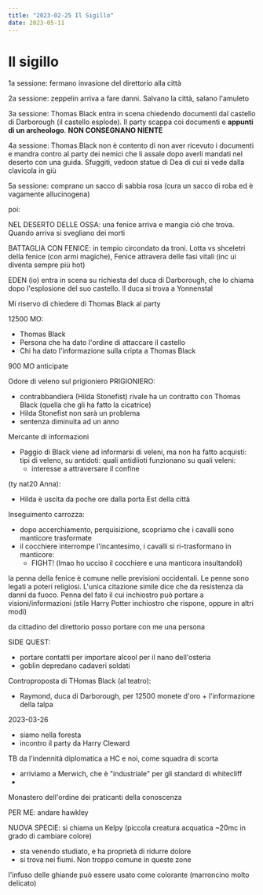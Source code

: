 ```yaml
---
title: "2023-02-25 Il Sigillo"
date: 2023-05-11
---
```

# Il sigillo
1a sessione: fermano invasione del direttorio alla città

2a sessione: zeppelin arriva a fare danni. Salvano la città, salano l'amuleto

3a sessione: Thomas Black entra in scena chiedendo documenti dal castello di Darborough (il castello esplode). Il party scappa coi documenti e **appunti di un archeologo**. **NON CONSEGNANO NIENTE**

4a sessione: Thomas Black non è contento di non aver ricevuto i documenti e mandra contro al party dei nemici che li assale dopo averli mandati nel deserto con una guida. Sfuggiti, vedoon statue di Dea di cui si vede dalla clavicola in giù

5a sessione: comprano un sacco di sabbia rosa (cura un sacco di roba ed è vagamente allucinogena)

poi:

NEL DESERTO DELLE OSSA: una fenice arriva e mangia ciò che trova. Quando arriva si svegliano dei morti


BATTAGLIA CON FENICE: in tempio circondato da troni. Lotta vs shceletri della fenice (con armi magiche), Fenice attravera delle fasi vitali (inc ui diventa sempre più hot)


EDEN (io) entra in scena su richiesta del duca di Darborough, che lo chiama dopo l'esplosione del suo castello. Il duca si trova a Yonnenstal


Mi riservo di chiedere di Thomas Black al party



12500 MO:
 - Thomas Black
 - Persona che ha dato l'ordine di attaccare il castello
 - Chi ha dato l'informazione sulla cripta a Thomas Black

900 MO anticipate

Odore di veleno sul prigioniero
PRIGIONIERO:
 - contrabbandiera (Hilda Stonefist) rivale ha un contratto con Thomas Black (quella che gli ha fatto la cicatrice)
 - Hilda Stonefist non sarà un problema
 - sentenza diminuita ad un anno

Mercante di informazioni
 - Paggio di Black viene ad informarsi di veleni, ma non ha fatto acquisti: tipi di veleno, su antidoti: quali antidiìoti funzionano su quali veleni:
 	- interesse a attraversare il confine


(ty nat20 Anna):
  - Hilda è uscita da poche ore dalla porta Est della città

Inseguimento carrozza:
  - dopo accerchiamento, perquisizione, scopriamo che i cavalli sono manticore trasformate
  - il cocchiere interrompe l'incantesimo, i cavalli si ri-trasformano in manticore:
  	- FIGHT! (lmao ho ucciso il cocchiere e una manticora insultandoli)
  

la penna della fenice è comune nelle previsioni occidentali. Le penne sono legati a poteri religiosi. L'unica citazione simile dice che da resistenza da danni da fuoco. Penna del fato il cui inchiostro può portare a visioni/informazioni (stile Harry Potter inchiostro che rispone, oppure in altri modi)


da cittadino del direttorio posso portare con me una persona


SIDE QUEST: 
 - portare contatti per importare alcool per il nano dell'osteria
 - goblin depredano cadaveri soldati

Controproposta di THomas Black (al teatro):
 - Raymond, duca di Darborough, per 12500 monete d'oro + l'informazione della talpa


2023-03-26
  - siamo nella foresta
  - incontro il party da Harry Cleward

TB da l'indennità diplomatica a HC e noi, come squadra di scorta
  - arriviamo a Merwich, che è "industriale" per gli standard di whitecliff
  - 


Monastero dell'ordine dei praticanti della conoscenza

PER ME: andare hawkley

NUOVA SPECIE: si chiama un Kelpy (piccola creatura acquatica ~20mc in grado di cambiare colore)
  - sta venendo studiato, e ha proprietà di ridurre dolore
  - si trova nei fiumi. Non troppo comune in queste zone

l'infuso delle ghiande può essere usato come colorante (marroncino molto delicato)
